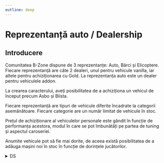 ```yaml
---
outline: deep
---
```


# Reprezentanță auto / Dealership

## Introducere

Comunitatea B-Zone dispune de 3 reprezentanțe: Auto, Bărci și Elicoptere. Fiecare reprezentanță are câte 2 dealeri, unul pentru vehicule vanilla, iar altele pentru achiziționarea cu Gold. La reprezentanța auto este un dealer pentru vehiculele addon.

La crearea caracterului, aveți posibilitatea de a achiziționa un vehicul de început precum Asbo și Blista.

Fiecare reprezentanță are tipuri de vehicule diferite încadrate la categorii asemănătoare. Fiecare categorie are un număr limitat de vehicule în stoc.

Prețul de achiziționare al vehiculelor personale este gândit în funcție de performanța acestora, modul în care se pot îmbunătăți pe partea de tuning și aspectul caroseriei.

Anumite vehicule pot să fie mai dorite, de aceea există posibilitatea de a adăuga mașini noi în stoc în funcție de dorințele jucătorilor.

<details>
  <summary>DS</summary>
  <img src="https://v.b-zone.ro/images/wiki/dealership.gif" alt="DS">
</details>